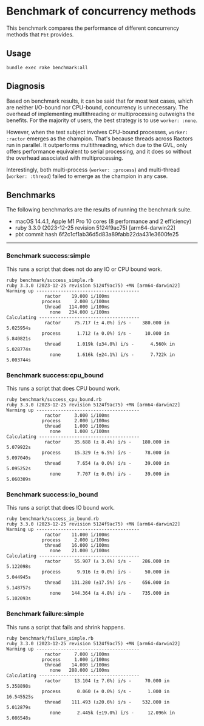# Benchmark of concurrency methods

This benchmark compares the performance of different concurrency methods that `Pbt` provides.

## Usage

```shell
bundle exec rake benchmark:all
```

## Diagnosis

Based on benchmark results, it can be said that for most test cases, which are neither I/O-bound nor CPU-bound, concurrency is unnecessary. The overhead of implementing multithreading or multiprocessing outweighs the benefits. For the majority of users, the best strategy is to use `worker: :none`.

However, when the test subject involves CPU-bound processes, `worker: :ractor` emerges as the champion. That's because threads across Ractors run in parallel. It outperforms multithreading, which due to the GVL, only offers performance equivalent to serial processing, and it does so without the overhead associated with multiprocessing.

Interestingly, both multi-process (`worker: :process`) and multi-thread (`worker: :thread`) failed to emerge as the champion in any case.

## Benchmarks

The following benchmarks are the results of running the benchmark suite.

- macOS 14.4.1, Apple M1 Pro 10 cores (8 performance and 2 efficiency)
- ruby 3.3.0 (2023-12-25 revision 5124f9ac75) [arm64-darwin22]
- pbt commit hash 6f2c1cf1ab36d5d83a89fabb22da431e3600fe25

---

### Benchmark success:simple

This runs a script that does not do any IO or CPU bound work.

```
ruby benchmark/success_simple.rb
ruby 3.3.0 (2023-12-25 revision 5124f9ac75) +MN [arm64-darwin22]
Warming up --------------------------------------
              ractor    19.000 i/100ms
             process     2.000 i/100ms
              thread   114.000 i/100ms
                none   234.000 i/100ms
Calculating -------------------------------------
              ractor     75.717 (± 4.0%) i/s -    380.000 in   5.025954s
             process      1.712 (± 0.0%) i/s -     10.000 in   5.840821s
              thread      1.019k (±34.0%) i/s -      4.560k in   5.028774s
                none      1.616k (±24.1%) i/s -      7.722k in   5.003744s
```

### Benchmark success:cpu_bound

This runs a script that does CPU bound work.

```
ruby benchmark/success_cpu_bound.rb
ruby 3.3.0 (2023-12-25 revision 5124f9ac75) +MN [arm64-darwin22]
Warming up --------------------------------------
              ractor     3.000 i/100ms
             process     2.000 i/100ms
              thread     1.000 i/100ms
                none     1.000 i/100ms
Calculating -------------------------------------
              ractor     35.688 (± 8.4%) i/s -    180.000 in   5.079922s
             process     15.329 (± 6.5%) i/s -     78.000 in   5.097040s
              thread      7.654 (± 0.0%) i/s -     39.000 in   5.095252s
                none      7.707 (± 0.0%) i/s -     39.000 in   5.060309s
```

### Benchmark success:io_bound

This runs a script that does IO bound work.

```
ruby benchmark/success_io_bound.rb
ruby 3.3.0 (2023-12-25 revision 5124f9ac75) +MN [arm64-darwin22]
Warming up --------------------------------------
              ractor    11.000 i/100ms
             process     2.000 i/100ms
              thread    16.000 i/100ms
                none    21.000 i/100ms
Calculating -------------------------------------
              ractor     55.907 (± 3.6%) i/s -    286.000 in   5.122098s
             process      9.916 (± 0.0%) i/s -     50.000 in   5.044945s
              thread    131.280 (±17.5%) i/s -    656.000 in   5.148757s
                none    144.364 (± 4.8%) i/s -    735.000 in   5.102093s
```

### Benchmark failure:simple

This runs a script that fails and shrink happens.

```
ruby benchmark/failure_simple.rb
ruby 3.3.0 (2023-12-25 revision 5124f9ac75) +MN [arm64-darwin22]
Warming up --------------------------------------
              ractor     7.000 i/100ms
             process     1.000 i/100ms
              thread    14.000 i/100ms
                none   288.000 i/100ms
Calculating -------------------------------------
              ractor     13.104 (± 7.6%) i/s -     70.000 in   5.358898s
             process      0.060 (± 0.0%) i/s -      1.000 in  16.545525s
              thread    111.493 (±20.6%) i/s -    532.000 in   5.012879s
                none      2.445k (±19.0%) i/s -     12.096k in   5.086548s
```
